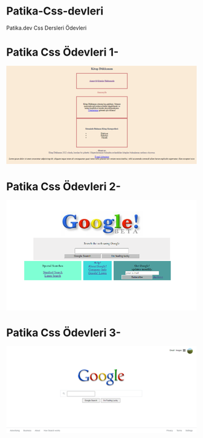 # Patika-Css-devleri
Patika.dev Css Dersleri Ödevleri

# Patika Css Ödevleri 1-
![Ödev Görseli](/css_e_commerce/img/mark1.png)

# Patika Css Ödevleri 2-
![Ödev Görseli1](/css_new_google/google_css_dersleri.png)

# Patika Css Ödevleri 3-
![Ödev Görseli2](/css_upgrade_google/assets/project3.png)


